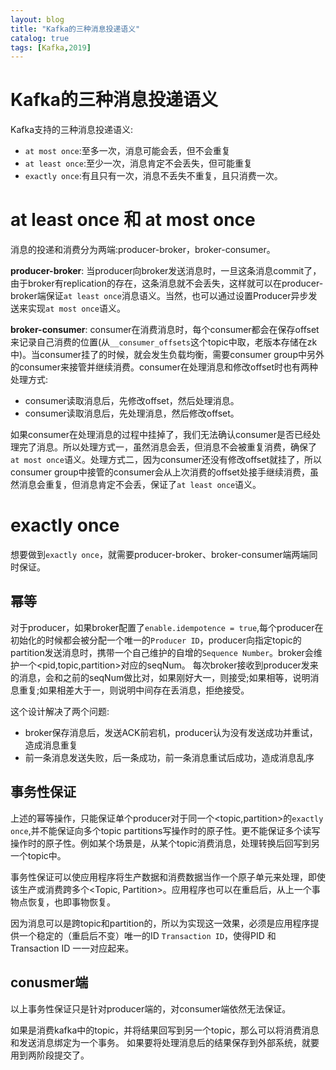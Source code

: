 ```yaml
---
layout: blog
title: "Kafka的三种消息投递语义"
catalog: true
tags: [Kafka,2019]
---
```

# Kafka的三种消息投递语义
Kafka支持的三种消息投递语义:
+ `at most once`:至多一次，消息可能会丢，但不会重复
+ `at least once`:至少一次，消息肯定不会丢失，但可能重复
+ `exactly once`:有且只有一次，消息不丢失不重复，且只消费一次。

# at least once 和 at most once
消息的投递和消费分为两端:producer-broker，broker-consumer。

<B>producer-broker</B>: 当producer向broker发送消息时，一旦这条消息commit了，由于broker有replication的存在，这条消息就不会丢失，这样就可以在producer-broker端保证`at least once`消息语义。当然，也可以通过设置Producer异步发送来实现`at most once`语义。

<B>broker-consumer</B>: consumer在消费消息时，每个consumer都会在保存offset来记录自己消费的位置(从`__consumer_offsets`这个topic中取，老版本存储在zk中)。当consumer挂了的时候，就会发生负载均衡，需要consumer group中另外的consumer来接管并继续消费。consumer在处理消息和修改offset时也有两种处理方式:
+ consumer读取消息后，先修改offset，然后处理消息。
+ consumer读取消息后，先处理消息，然后修改offset。

如果consumer在处理消息的过程中挂掉了，我们无法确认consumer是否已经处理完了消息。所以处理方式一，虽然消息会丢，但消息不会被重复消费，确保了`at most once`语义。处理方式二，因为consumer还没有修改offset就挂了，所以consumer group中接管的consumer会从上次消费的offset处接手继续消费，虽然消息会重复，但消息肯定不会丢，保证了`at least once`语义。

# exactly once
想要做到`exactly once`，就需要producer-broker、broker-consumer端两端同时保证。

## 幂等
对于producer，如果broker配置了`enable.idempotence = true`,每个producer在初始化的时候都会被分配一个唯一的`Producer ID`，producer向指定topic的partition发送消息时，携带一个自己维护的自增的`Sequence Number`。broker会维护一个<pid,topic,partition>对应的seqNum。
每次broker接收到producer发来的消息，会和之前的seqNum做比对，如果刚好大一，则接受;如果相等，说明消息重复;如果相差大于一，则说明中间存在丢消息，拒绝接受。

这个设计解决了两个问题:
+ broker保存消息后，发送ACK前宕机，producer认为没有发送成功并重试，造成消息重复
+ 前一条消息发送失败，后一条成功，前一条消息重试后成功，造成消息乱序

## 事务性保证
上述的幂等操作，只能保证单个producer对于同一个<topic,partition>的`exactly once`,并不能保证向多个topic partitions写操作时的原子性。更不能保证多个读写操作时的原子性。例如某个场景是，从某个topic消费消息，处理转换后回写到另一个topic中。

事务性保证可以使应用程序将生产数据和消费数据当作一个原子单元来处理，即使该生产或消费跨多个<Topic, Partition>。应用程序也可以在重启后，从上一个事物点恢复，也即事物恢复。

因为消息可以是跨topic和partition的，所以为实现这一效果，必须是应用程序提供一个稳定的（重启后不变）唯一的ID `Transaction ID`，使得PID 和 Transaction ID 一一对应起来。   

## conusmer端
以上事务性保证只是针对producer端的，对consumer端依然无法保证。

如果是消费kafka中的topic，并将结果回写到另一个topic，那么可以将消费消息和发送消息绑定为一个事务。
如果要将处理消息后的结果保存到外部系统，就要用到两阶段提交了。




